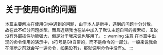 # 关于使用Git的问题
本篇主要解决在使用Git中遇到的问题，由于本人是新手，遇到的问题十分分散，故在此不细分问题类型。而且近期我也在站中加入了默认主题自带的搜索框，虽说没有外部插件功能强大，但是对于我来说也够用了。
:::warning 注意
在本篇中出现的命令使用的演示中，`$`符号是Git自带的，而不是命令的一部分。一般来说我会在演示之前就会写一遍命令，如果没有`$`，那就说明命令中没有`$`。
:::